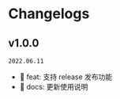 <!--
🐞 Bug fix
🚀 New feature
💄 Perf
📝 Docs
⚡️ Code style
-->

# Changelogs

## v1.0.0

`2022.06.11`

- 🚀 feat: 支持 release 发布功能
- 📝 docs: 更新使用说明
